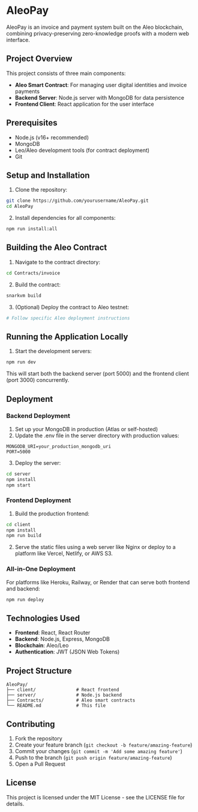 # AleoPay

AleoPay is an invoice and payment system built on the Aleo blockchain, combining privacy-preserving zero-knowledge proofs with a modern web interface.

## Project Overview

This project consists of three main components:
- **Aleo Smart Contract**: For managing user digital identities and invoice payments
- **Backend Server**: Node.js server with MongoDB for data persistence
- **Frontend Client**: React application for the user interface

## Prerequisites

- Node.js (v16+ recommended)
- MongoDB
- Leo/Aleo development tools (for contract deployment)
- Git

## Setup and Installation

1. Clone the repository:
```bash
git clone https://github.com/yourusername/AleoPay.git
cd AleoPay
```

2. Install dependencies for all components:
```bash
npm run install:all
```

## Building the Aleo Contract

1. Navigate to the contract directory:
```bash
cd Contracts/invoice
```

2. Build the contract:
```bash
snarkvm build
```

3. (Optional) Deploy the contract to Aleo testnet:
```bash
# Follow specific Aleo deployment instructions
```

## Running the Application Locally

1. Start the development servers:
```bash
npm run dev
```

This will start both the backend server (port 5000) and the frontend client (port 3000) concurrently.

## Deployment

### Backend Deployment

1. Set up your MongoDB in production (Atlas or self-hosted)
2. Update the .env file in the server directory with production values:
```
MONGODB_URI=your_production_mongodb_uri
PORT=5000
```

3. Deploy the server:
```bash
cd server
npm install
npm start
```

### Frontend Deployment

1. Build the production frontend:
```bash
cd client
npm install
npm run build
```

2. Serve the static files using a web server like Nginx or deploy to a platform like Vercel, Netlify, or AWS S3.

### All-in-One Deployment

For platforms like Heroku, Railway, or Render that can serve both frontend and backend:

```bash
npm run deploy
```

## Technologies Used

- **Frontend**: React, React Router
- **Backend**: Node.js, Express, MongoDB
- **Blockchain**: Aleo/Leo
- **Authentication**: JWT (JSON Web Tokens)

## Project Structure

```
AleoPay/
├── client/               # React frontend
├── server/               # Node.js backend
├── Contracts/            # Aleo smart contracts
└── README.md             # This file
```

## Contributing

1. Fork the repository
2. Create your feature branch (`git checkout -b feature/amazing-feature`)
3. Commit your changes (`git commit -m 'Add some amazing feature'`)
4. Push to the branch (`git push origin feature/amazing-feature`)
5. Open a Pull Request

## License

This project is licensed under the MIT License - see the LICENSE file for details.
